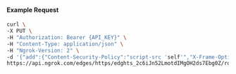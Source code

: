 <!-- Code generated for API Clients. DO NOT EDIT. -->

#### Example Request

```bash
curl \
-X PUT \
-H "Authorization: Bearer {API_KEY}" \
-H "Content-Type: application/json" \
-H "Ngrok-Version: 2" \
-d '{"add":{"Content-Security-Policy":"script-src 'self'","X-Frame-Options":"DENY"},"enabled":true}' \
https://api.ngrok.com/edges/https/edghts_2c6iJn52LmotdIMgOH2ds7Ebg0Z/routes/edghtsrt_2c6iJrgFZaOTcRqScI4bmLZPidc/response_headers
```
